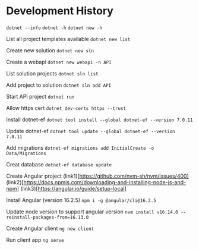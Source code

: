 # Development History

`dotnet --info`
`dotnet -h`
`dotnet new -h`

List all project templates available
`dotnet new list`

Create new solution
`dotnet new sln`

Create a webapi
`dotnet new webapi -n API`

List solution projects 
`dotnet sln list`

Add project to solution
`dotnet sln add API`

Start API project 
`dotnet run`

Allow https cert
`dotnet dev-certs https --trust`

Install dotnet-ef
`dotnet tool install --global dotnet-ef --version 7.0.11`

Update dotnet-ef
`dotnet tool update --global dotnet-ef --version 7.0.11`

Add migrations
`dotnet-ef migrations add InitialCreate -o Data/Migrations`

Creat database
`dotnet-ef database update`

Create Angular project
(link1)[https://github.com/nvm-sh/nvm/issues/400]
(link2)[https://docs.npmjs.com/downloading-and-installing-node-js-and-npm]
(link3)[https://angular.io/guide/setup-local]

Install Angular (version 16.2.5)
`npm i -g @angular/cli@16.2.5`

Update node version to support angular version
`nvm install v16.14.0 --reinstall-packages-from=16.13.0`

Create Angular client
`ng new client`

Run client app
`ng serve`

